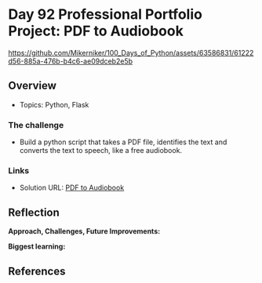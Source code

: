 # Day 92 Professional Portfolio Project: PDF to Audiobook


https://github.com/Mikerniker/100_Days_of_Python/assets/63586831/61222d56-885a-476b-b4c6-ae09dceb2e5b

## Overview

- Topics: Python, Flask

### The challenge

- Build a python script that takes a PDF file, identifies the text and converts the text to speech, like a free audiobook.
 
### Links

- Solution URL: [PDF to Audiobook](https://github.com/Mikerniker/100_Days_of_Python/tree/main/Day92)

## Reflection
**Approach, Challenges, Future Improvements:** 


**Biggest learning:**


## References
